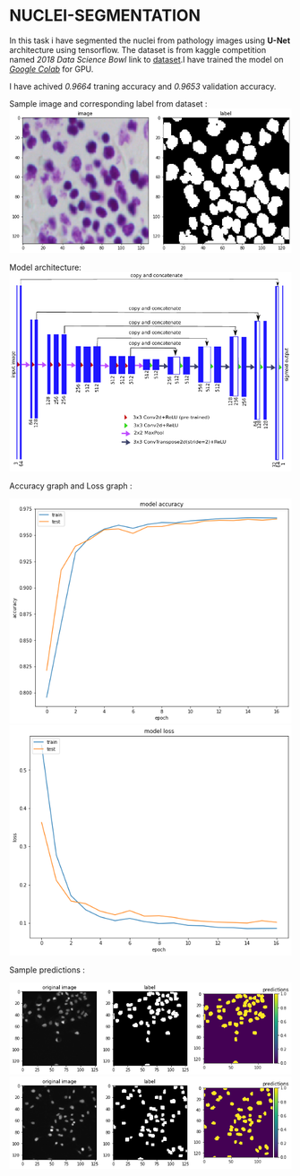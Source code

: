 # NUCLEI-SEGMENTATION

In this task i have segmented the nuclei from pathology images using **U-Net** architecture using tensorflow. The dataset is from kaggle competition named *2018 Data Science Bowl* link to [dataset](https://www.kaggle.com/c/data-science-bowl-2018/data).I have trained the model on [*Google Colab*](https://colab.research.google.com/) for GPU.

I have achived *0.9664* traning accuracy and *0.9653* validation accuracy.

Sample image and corresponding label from dataset :
![image](img.png)

Model architecture:
![](model.png)

Accuracy graph and Loss graph :

![acc](modelacc.png)![loss](modeloss.png)

Sample predictions :

![pred1](pred1.png)
![pred2](pred2.png)
